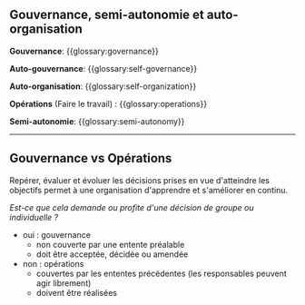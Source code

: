 ## Gouvernance, semi-autonomie et auto-organisation

**Gouvernance**: {{glossary:governance}}

**Auto-gouvernance**: {{glossary:self-governance}}

**Auto-organisation**: {{glossary:self-organization}}

**Opérations** (Faire le travail) : {{glossary:operations}}

**Semi-autonomie**: {{glossary:semi-autonomy}}

* * *

## Gouvernance vs Opérations

Repérer, évaluer et évoluer les décisions prises en vue d'atteindre les objectifs permet à une organisation d'apprendre et s'améliorer en continu.

*Est-ce que cela demande ou profite d'une décision de groupe ou individuelle ?*

- oui : gouvernance 
    - non couverte par une entente préalable
    - doit être acceptée, décidée ou amendée
- non : opérations 
    - couvertes par les ententes précédentes (les responsables peuvent agir librement)
    - doivent être réalisées